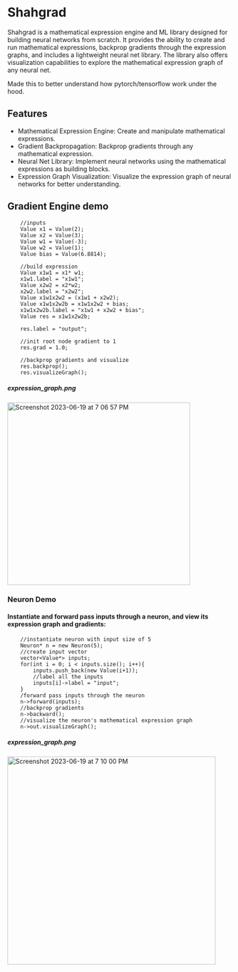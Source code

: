 # Shahgrad
Shahgrad is a mathematical expression engine and ML library designed for building neural networks from scratch. It provides the ability to create and run mathematical expressions, backprop gradients through the expression graphs, and includes a lightweight neural net library. The library also offers visualization capabilities to explore the mathematical expression graph of any neural net.

Made this to better understand how pytorch/tensorflow work under the hood.
## Features

* Mathematical Expression Engine: Create and manipulate mathematical expressions.
* Gradient Backpropagation: Backprop gradients through any mathematical expression.
* Neural Net Library: Implement neural networks using the mathematical expressions as building blocks.
* Expression Graph Visualization: Visualize the expression graph of neural networks for better understanding.

## Gradient Engine demo

```//Demonstration of the gradient engine
    //inputs
    Value x1 = Value(2);
    Value x2 = Value(3);
    Value w1 = Value(-3);
    Value w2 = Value(1);
    Value bias = Value(6.8814);

    //build expression
    Value x1w1 = x1* w1;
    x1w1.label = "x1w1";
    Value x2w2 = x2*w2;
    x2w2.label = "x2w2";
    Value x1w1x2w2 = (x1w1 + x2w2);
    Value x1w1x2w2b = x1w1x2w2 + bias;
    x1w1x2w2b.label = "x1w1 + x2w2 + bias";
    Value res = x1w1x2w2b;

    res.label = "output";

    //init root node gradient to 1
    res.grad = 1.0;

    //backprop gradients and visualize
    res.backprop();
    res.visualizeGraph();
```

##### expression_graph.png
<img width="410" alt="Screenshot 2023-06-19 at 7 06 57 PM" src="https://github.com/rshah918/Shahgrad/assets/20956909/3e686cbd-77a3-46b6-b4f7-94a6bde2a0f2">

### Neuron Demo
#### Instantiate and forward pass inputs through a neuron, and view its expression graph and gradients: 
```
    //instantiate neuron with input size of 5
    Neuron* n = new Neuron(5);
    //create input vector
    vector<Value*> inputs;
    for(int i = 0; i < inputs.size(); i++){
        inputs.push_back(new Value(i+1));
        //label all the inputs
        inputs[i]->label = "input";
    }
    /forward pass inputs through the neuron
    n->forward(inputs);
    //backprop gradients
    n->backward();
    //visualize the neuron's mathematical expression graph
    n->out.visualizeGraph();
```
##### expression_graph.png
<img width="467" alt="Screenshot 2023-06-19 at 7 10 00 PM" src="https://github.com/rshah918/Shahgrad/assets/20956909/f7cb5164-f5d4-4846-b8b6-d703a365205e">
